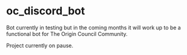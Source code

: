 # oc_discord_bot
Bot currently in testing but in the coming months it will work up to be a functional bot for The Origin Council Community.

Project currently on pause.
